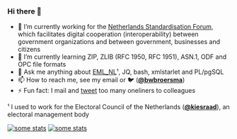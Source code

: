 ### Hi there 👋

<!--
**bwbroersma/bwbroersma** is a ✨ _special_ ✨ repository because its `README.md` (this file) appears on your GitHub profile.
Here are some ideas to get you started:
-->

- 🔭 I’m currently working for the [Netherlands Standardisation Forum](https://www.forumstandaardisatie.nl/en/netherlands-standardisation-forum),  which facilitates digital cooperation (interoperability) between government organizations and between government, businesses and citizens
- 🌱 I’m currently learning ZIP, ZLIB (RFC 1950, RFC 1951), ASN.1, ODF and OPC file formats
- 💬 Ask me anything about [EML_NL](https://www.kiesraad.nl/verkiezingen/osv-en-eml/eml-standaard)¹, JQ, bash, xmlstarlet and PL/pgSQL
- 📫 How to reach me, see my email or 🐦 ([**@bwbroersma**](https://twitter.com/bwbroersma))
- ⚡ Fun fact: I mail and [tweet](https://twitter.com/BWBroersma/status/1375181703183007746) too many oneliners to colleagues

¹ I used to work for the Electoral Council of the Netherlands ([**@kiesraad**](https://github.com/kiesraad)), an electoral management body

[![some stats](https://github-readme-stats.vercel.app/api/?username=bwbroersma&theme=default&show_icons=true&hide_border=true&hide_title=true&text_color=1F2328&title_color=1F2328&icon_color=1F2328#gh-light-mode-only)](https://github.com/bwbroersma#gh-light-mode-only)
[![some stats](https://github-readme-stats.vercel.app/api/?username=bwbroersma&theme=transparent&show_icons=true&hide_border=true&hide_title=true&text_color=E6EDF3&title_color=E6EDF3&icon_color=E6EDF3#gh-dark-mode-only)](https://github.com/bwbroersma#gh-dark-mode-only)
<!--
- 👯 I’m looking to collaborate on ...
- 🤔 I’m looking for help with ...
- 😄 Pronouns: ...
-->
